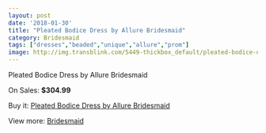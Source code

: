 ```yaml
---
layout: post
date: '2018-01-30'
title: "Pleated Bodice Dress by Allure Bridesmaid"
category: Bridesmaid
tags: ["dresses","beaded","unique","allure","prom"]
image: http://img.transblink.com/5449-thickbox_default/pleated-bodice-dress-by-allure-bridesmaid.jpg
---
```

Pleated Bodice Dress by Allure Bridesmaid

On Sales: **$304.99**
<a href="https://www.transblink.com/en/bridesmaid/1761-pleated-bodice-dress-by-allure-bridesmaid.html"><amp-img layout="responsive" width="600" height="600" src="//img.transblink.com/5449-thickbox_default/pleated-bodice-dress-by-allure-bridesmaid.jpg" alt="Pleated Bodice Dress by Allure Bridesmaid 0" /></a>

Buy it: [Pleated Bodice Dress by Allure Bridesmaid](https://www.transblink.com/en/bridesmaid/1761-pleated-bodice-dress-by-allure-bridesmaid.html "Pleated Bodice Dress by Allure Bridesmaid")

View more: [Bridesmaid](https://www.transblink.com/en/4-bridesmaid "Bridesmaid")
